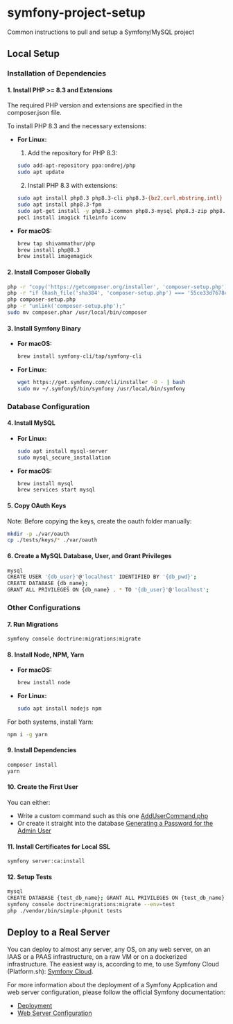 # symfony-project-setup
Common instructions to pull and setup a Symfony/MySQL project

## Local Setup

### Installation of Dependencies

#### 1. Install PHP >= 8.3 and Extensions

The required PHP version and extensions are specified in the composer.json file.

To install PHP 8.3 and the necessary extensions:
- **For Linux:**
   1. Add the repository for PHP 8.3:
    ```bash
    sudo add-apt-repository ppa:ondrej/php
    sudo apt update
    ```
   2. Install PHP 8.3 with extensions:
    ```bash
    sudo apt install php8.3 php8.3-cli php8.3-{bz2,curl,mbstring,intl}
    sudo apt install php8.3-fpm
    sudo apt-get install -y php8.3-common php8.3-mysql php8.3-zip php8.3-gd php8.3-mbstring php8.3-curl php8.3-xml php8.3-bcmath php8.3-imagick php8.3-fileinfo php8.3-iconv
    pecl install imagick fileinfo iconv
    ```

- **For macOS:**
    ```bash
    brew tap shivammathur/php
    brew install php@8.3
    brew install imagemagick
    ```

#### 2. Install Composer Globally

```bash
php -r "copy('https://getcomposer.org/installer', 'composer-setup.php');"
php -r "if (hash_file('sha384', 'composer-setup.php') === '55ce33d7678c5a611085589f1f3ddf8b3c52d662cd01d4ba75c0ee0459970c2200a51f492d557530c71c15d8dba01eae') { echo 'Installer verified'; } else { echo 'Installer corrupt'; unlink('composer-setup.php'); } echo PHP_EOL;"
php composer-setup.php
php -r "unlink('composer-setup.php');"
sudo mv composer.phar /usr/local/bin/composer
```

#### 3. Install Symfony Binary

- **For macOS:**
    ```bash
    brew install symfony-cli/tap/symfony-cli
    ```

- **For Linux:**
    ```bash
    wget https://get.symfony.com/cli/installer -O - | bash
    sudo mv ~/.symfony5/bin/symfony /usr/local/bin/symfony
    ```

### Database Configuration

#### 4. Install MySQL

- **For Linux:**
    ```bash
    sudo apt install mysql-server
    sudo mysql_secure_installation
    ```

- **For macOS:**
    ```bash
    brew install mysql
    brew services start mysql
    ```

#### 5. Copy OAuth Keys

Note: Before copying the keys, create the oauth folder manually:
```bash
mkdir -p ./var/oauth
cp ./tests/keys/* ./var/oauth
```

#### 6. Create a MySQL Database, User, and Grant Privileges

```bash
mysql
CREATE USER '{db_user}'@'localhost' IDENTIFIED BY '{db_pwd}';
CREATE DATABASE {db_name};
GRANT ALL PRIVILEGES ON {db_name} . * TO '{db_user}'@'localhost';
```

### Other Configurations

#### 7. Run Migrations

```bash
symfony console doctrine:migrations:migrate
```

#### 8. Install Node, NPM, Yarn

- **For macOS:**
    ```bash
    brew install node
    ```

- **For Linux:**
    ```bash
    sudo apt install nodejs npm
    ```

For both systems, install Yarn:
```bash
npm i -g yarn
```

#### 9. Install Dependencies

```bash
composer install
yarn
```

#### 10. Create the First User

You can either:
* Write a custom command such as this one [AddUserCommand.php](https://github.com/symfony/demo/blob/main/src/Command/AddUserCommand.php)
* Or create it straight into the database [Generating a Password for the Admin User](https://symfony.com/doc/6.2/the-fast-track/en/15-security.html#generating-a-password-for-the-admin-user)

#### 11. Install Certificates for Local SSL

```bash
symfony server:ca:install
```

#### 12. Setup Tests

```bash
mysql
CREATE DATABASE {test_db_name}; GRANT ALL PRIVILEGES ON {test_db_name} . * TO '{db_user}'@'localhost';
symfony console doctrine:migrations:migrate --env=test
php ./vendor/bin/simple-phpunit tests
```

## Deploy to a Real Server

You can deploy to almost any server, any OS, on any web server, on an IAAS or a PAAS infrastructure, on a raw VM or on a dockerized infrastructure. The easiest way is, according to me, to use Symfony Cloud (Platform.sh): [Symfony Cloud](https://symfony.com/cloud/).

For more information about the deployment of a Symfony Application and web server configuration, please follow the official Symfony documentation:

* [Deployment](https://symfony.com/doc/current/deployment.html)
* [Web Server Configuration](https://symfony.com/doc/current/setup/web_server_configuration.html)